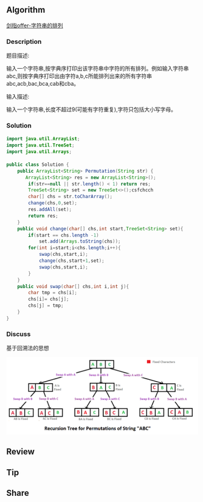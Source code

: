 ## Algorithm

[剑指offer-字符串的排列](https://www.nowcoder.com/practice/fe6b651b66ae47d7acce78ffdd9a96c7?tpId=13&tags=&title=&diffculty=0&judgeStatus=0&rp=1)

### Description

题目描述:

输入一个字符串,按字典序打印出该字符串中字符的所有排列。例如输入字符串abc,则按字典序打印出由字符a,b,c所能排列出来的所有字符串abc,acb,bac,bca,cab和cba。

输入描述:

输入一个字符串,长度不超过9(可能有字符重复),字符只包括大小写字母。

### Solution

```java
import java.util.ArrayList;
import java.util.TreeSet;
import java.util.Arrays;

public class Solution {
    public ArrayList<String> Permutation(String str) {
       ArrayList<String> res = new ArrayList<String>();
        if(str==null || str.length() < 1) return res;
        TreeSet<String> set = new TreeSet<>();csfchcch
        char[] chs = str.toCharArray();
        change(chs,0,set);
        res.addAll(set);
        return res;
    }
    public void change(char[] chs,int start,TreeSet<String> set){
        if(start == chs.length -1)
            set.add(Arrays.toString(chs));
        for(int i=start;i<chs.length;i++){
            swap(chs,start,i);
            change(chs,start+1,set);
            swap(chs,start,i);
        }
    }
    public void swap(char[] chs,int i,int j){
        char tmp = chs[i];
        chs[i]= chs[j];
        chs[j] = tmp;
    }
}
```

### Discuss

基于回溯法的思想

![](assets/20200917-47728aa1.png)

## Review


## Tip


## Share
